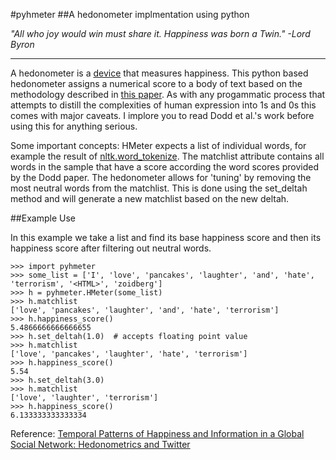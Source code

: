 #pyhmeter
##A hedonometer implmentation using python

*"All who joy would win must share it. Happiness was born a Twin." -Lord Byron*
***

A hedonometer is a [device](http://en.wikipedia.org/wiki/Hedonometer) that measures happiness. This python based hedonometer assigns a numerical score to a body of text based on the methodology described in [this paper](http://www.plosone.org/article/info:doi/10.1371/journal.pone.0026752). As with any progammatic process that attempts to distill the complexities of human expression into 1s and 0s this comes with major caveats. I implore you to read Dodd et al.'s work before using this for anything serious.

Some important concepts: HMeter expects a list of individual words, for example the result of [nltk.word_tokenize](http://nltk.org/api/nltk.tokenize.html). The matchlist attribute contains all words in the sample that have a score according the word scores provided by the Dodd paper. The hedonometer allows for 'tuning' by removing the most neutral words from the matchlist. This is done using the set_deltah method and will generate a new matchlist based on the new deltah.

##Example Use

In this example we take a list and find its base happiness score and then its happiness score after filtering out neutral words.

	>>> import pyhmeter
    >>> some_list = ['I', 'love', 'pancakes', 'laughter', 'and', 'hate', 'terrorism', '<HTML>', 'zoidberg']
    >>> h = pyhmeter.HMeter(some_list)
    >>> h.matchlist
    ['love', 'pancakes', 'laughter', 'and', 'hate', 'terrorism']
    >>> h.happiness_score()
    5.4866666666666655
    >>> h.set_deltah(1.0)  # accepts floating point value
    >>> h.matchlist
    ['love', 'pancakes', 'laughter', 'hate', 'terrorism']
    >>> h.happiness_score()
    5.54
    >>> h.set_deltah(3.0)
    >>> h.matchlist
    ['love', 'laughter', 'terrorism']
    >>> h.happiness_score()
    6.133333333333334

Reference: [Temporal Patterns of Happiness and Information in a Global Social Network: Hedonometrics and Twitter](http://www.plosone.org/article/info:doi/10.1371/journal.pone.0026752)
